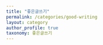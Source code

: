 ```yaml
---
title: "좋은글쓰기"
permalink: /categories/good-writing
layout: category
author_profile: true
taxonomy: 좋은글쓰기
---
```

